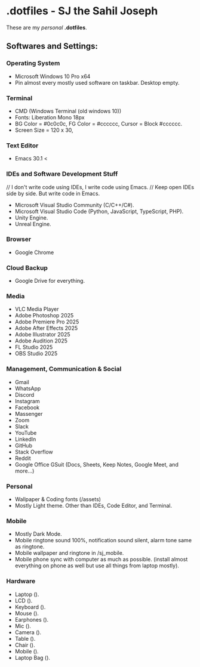 
# .dotfiles - SJ the Sahil Joseph
These are my *personal* __.dotfiles__.

## Softwares and Settings:

### Operating System
- Microsoft Windows 10 Pro x64
- Pin almost every mostly used software on taskbar. Desktop empty.
    
### Terminal
- CMD (Windows Terminal (old windows 10))
- Fonts: Liberation Mono 18px
- BG Color = #0c0c0c, FG Color = #cccccc, Cursor = Block #cccccc.
- Screen Size = 120 x 30, 
    
### Text Editor
- Emacs 30.1 <
    
### IDEs and Software Development Stuff
// I don't write code using IDEs, I write code using Emacs.
// Keep open IDEs side by side. But write code in Emacs.
- Microsoft Visual Studio Community (C/C++/C#).
- Microsoft Visual Studio Code (Python, JavaScript, TypeScript, PHP).
- Unity Engine.
- Unreal Engine.

### Browser
- Google Chrome

### Cloud Backup
- Google Drive for everything.

### Media
- VLC Media Player
- Adobe Photoshop 2025
- Adobe Premiere Pro 2025
- Adobe After Effects 2025
- Adobe Illustrator 2025
- Adobe Audition 2025
- FL Studio 2025
- OBS Studio 2025

### Management, Communication & Social
- Gmail
- WhatsApp
- Discord
- Instagram
- Facebook
- Massenger
- Zoom
- Slack
- YouTube
- LinkedIn
- GitHub
- Stack Overflow
- Reddit
- Google Office GSuit (Docs, Sheets, Keep Notes, Google Meet, and more...)

### Personal
- Wallpaper & Coding fonts (/assets)
- Mostly Light theme. Other than IDEs, Code Editor, and Terminal.

### Mobile
- Mostly Dark Mode.
- Mobile ringtone sound 100%, notification sound silent, alarm tone same as ringtone.
- Mobile wallpaper and ringtone in /sj_mobile.
- Mobile phone sync with computer as much as possible. (install almost everything on phone as well but use all things from laptop mostly).

### Hardware
- Laptop ().
- LCD ().
- Keyboard ().
- Mouse ().
- Earphones ().
- Mic ().
- Camera ().
- Table ().
- Chair ().
- Mobile ().
- Laptop Bag ().




